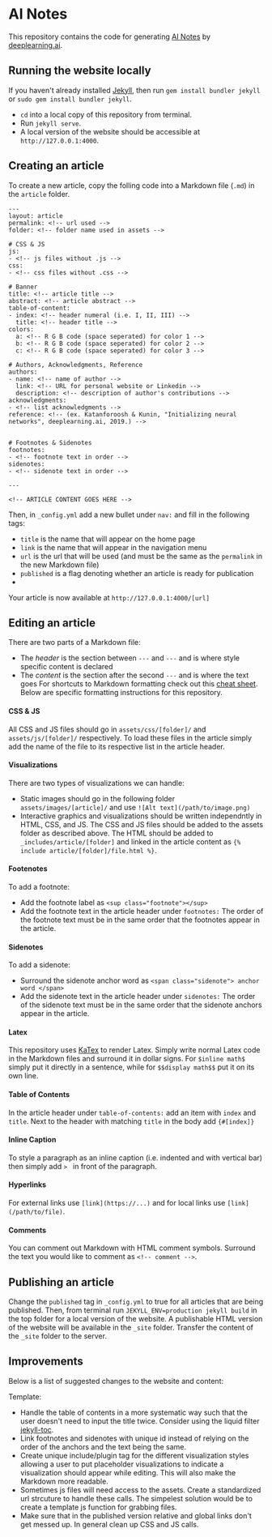 # AI Notes

This repository contains the code for generating [AI Notes](http://deeplearning.ai/ai-notes/) by [deeplearning.ai](https://www.deeplearning.ai/).  

## Running the website locally

If you haven't already installed [Jekyll](https://jekyllrb.com/), then run `gem install bundler jekyll` or `sudo gem install bundler jekyll`.

- `cd` into a local copy of this repository from terminal.
- Run `jekyll serve`.
- A local version of the website should be accessible at `http://127.0.0.1:4000`.

## Creating an article

To create a new article, copy the folling code into a Markdown file (`.md`) in the `article` folder. 

```
---
layout: article
permalink: <!-- url used -->
folder: <!-- folder name used in assets -->

# CSS & JS
js:
- <!-- js files without .js -->
css:
- <!-- css files without .css -->

# Banner
title: <!-- article title -->
abstract: <!-- article abstract -->
table-of-content:
- index: <!-- header numeral (i.e. I, II, III) -->
  title: <!-- header title -->
colors:
  a: <!-- R G B code (space seperated) for color 1 -->
  b: <!-- R G B code (space seperated) for color 2 -->
  c: <!-- R G B code (space seperated) for color 3 -->

# Authors, Acknowledgments, Reference
authors:
- name: <!-- name of author -->
  link: <!-- URL for personal website or Linkedin -->
  description: <!-- description of author's contributions -->
acknowledgments:
- <!-- list acknowledgments -->
reference: <!-- (ex. Katanforoosh & Kunin, "Initializing neural networks", deeplearning.ai, 2019.) -->


# Footnotes & Sidenotes
footnotes:
- <!-- footnote text in order -->
sidenotes:
- <!-- sidenote text in order -->

---

<!-- ARTICLE CONTENT GOES HERE -->
```

Then, in  `_config.yml` add a new bullet under `nav:` and fill in the following tags:
 - `title` is the name that will appear on the home page
 - `link` is the name that will appear in the navigation menu
 - `url` is the url that will be used (and must be the same as the `permalink` in the new Markdown file)
 - `published` is a flag denoting whether an article is ready for publication
 - 
Your article is now available at `http://127.0.0.1:4000/[url]`

## Editing an article

There are two parts of a Markdown file:
 - The *header* is the section between `---` and `---` and is where style specific content is declared
 - The *content* is the section after the second `---` and is where the text goes
For shortcuts to Markdown formatting check out this [cheat sheet](https://github.com/adam-p/markdown-here/wiki/Markdown-Cheatsheet).  Below are specific formatting instructions for this repository.

#### CSS & JS
All CSS and JS files should go in `assets/css/[folder]/` and `assets/js/[folder]/` respectively.  To load these files in the article simply add the name of the file to its respective list in the article header.

#### Visualizations
There are two types of visualizations we can handle:
 - Static images should go in the following folder `assets/images/[article]/` and use `![Alt text](/path/to/image.png)`
 - Interactive graphics and visualizations should be written independntly in HTML, CSS, and JS. The CSS and JS files should be added to the assets folder as described above.  The HTML should be added to `_includes/article/[folder]` and linked in the article content as `{% include article/[folder]/file.html %}`.

#### Footenotes
To add a footnote:
 - Add the footnote label as `<sup class="footnote"></sup>`
 - Add the footnote text in the article header under `footnotes:`
The order of the footnote text must be in the same order that the footnotes appear in the article.

#### Sidenotes
To add a sidenote:
 - Surround the sidenote anchor word as `<span class="sidenote"> anchor word </span>`
 - Add the sidenote text in the article header under `sidenotes:`
The order of the sidenote text must be in the same order that the sidenote anchors appear in the article.

#### Latex
This repository uses [KaTex](https://katex.org/) to render Latex.  Simply write normal Latex code in the Markdown files and surround it in dollar signs.  For `$inline math$` simply put it directly in a sentence, while for `$$display math$$` put it on its own line.

#### Table of Contents
In the article header under `table-of-contents:` add an item with `index` and `title`.  Next to the header with matching `title` in the body add `{#[index]}`

#### Inline Caption
To style a paragraph as an inline caption (i.e. indented and with vertical bar) then simply add `> ` in front of the paragraph.

#### Hyperlinks
For external links use `[link](https://...)` and for local links use `[link](/path/to/file)`.

#### Comments
You can comment out Markdown with HTML comment symbols.  Surround the text you would like to comment as `<!-- comment -->`.


## Publishing an article

Change the `published` tag in `_config.yml` to true for all articles that are being published.  Then, from terminal run `JEKYLL_ENV=production jekyll build` in the top folder for a local version of the website. A publishable HTML version of the website will be available in the `_site` folder. Transfer the content of the `_site` folder to the server.


## Improvements

Below is a list of suggested changes to the website and content:

Template:
- Handle the table of contents in a more systematic way such that the user doesn't need to input the title twice.  Consider using the liquid filter [jekyll-toc](https://github.com/toshimaru/jekyll-toc).
- Link footnotes and sidenotes with unique id instead of relying on the order of the anchors and the text being the same.
- Create unique include/plugin tag for the different visualization styles allowing a user to put placeholder visualizations to indicate a visualization should appear while editing. This will also make the Markdown more readable.
- Sometimes js files will need access to the assets.  Create a standardized url strcuture to handle these calls.  The simpelest solution would be to create a template js function for grabbing files.
- Make sure that in the published version relative and global links don't get messed up. In general clean up CSS and JS calls.
